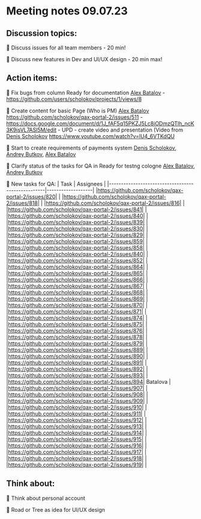 # Meeting notes 09.07.23 

## Discussion topics: 

:black_square_button: Discuss issues for all team members - 20 min!

:black_square_button: Discuss new features in Dev and UI/UX design - 20 min max!  


## Action items:

:black_square_button: Fix bugs from column Ready for documentation [Alex Batalov](https://github.com/ABatalov) - https://github.com/users/scholokov/projects/1/views/8

:black_square_button: Create content for basic Page (Who is PM)  [Alex Batalov](https://github.com/ABatalov) https://github.com/scholokov/qax-portal-2/issues/511 - https://docs.google.com/document/d/1J_fAF5q15PKZJ5Lc8iODmzQTlh_ncK3K9isVL7ASl5M/edit - UPD - create video and presentation (Video from [Denis Scholokov](https://github.com/scholokov) https://www.youtube.com/watch?v=lU4_6VTKdQU 

:black_square_button: Start to create requirements of payments system [Denis Scholokov](https://github.com/scholokov), [Andrey Butkov](https://github.com/ButKoff), [Alex Batalov](https://github.com/ABatalov) 

:black_square_button: Clarify status of the tasks for QA in Ready for testng cologne [Alex Batalov](https://github.com/ABatalov), [Andrey Butkov](https://github.com/ButKoff)  

:black_square_button: New tasks for QA: 
| Task                                  | Assignees            | 
|---------------------------------------------------|-------------------|
|https://github.com/scholokov/qax-portal-2/issues/820| |
|https://github.com/scholokov/qax-portal-2/issues/818| |
|https://github.com/scholokov/qax-portal-2/issues/816| |
|https://github.com/scholokov/qax-portal-2/issues/841| | 
|https://github.com/scholokov/qax-portal-2/issues/840| |
|https://github.com/scholokov/qax-portal-2/issues/839| |
|https://github.com/scholokov/qax-portal-2/issues/830| |
|https://github.com/scholokov/qax-portal-2/issues/829| |
|https://github.com/scholokov/qax-portal-2/issues/859| |
|https://github.com/scholokov/qax-portal-2/issues/858| |
|https://github.com/scholokov/qax-portal-2/issues/840| |
|https://github.com/scholokov/qax-portal-2/issues/852| |
|https://github.com/scholokov/qax-portal-2/issues/864| |
|https://github.com/scholokov/qax-portal-2/issues/865| |
|https://github.com/scholokov/qax-portal-2/issues/866| |
|https://github.com/scholokov/qax-portal-2/issues/867| |
|https://github.com/scholokov/qax-portal-2/issues/868| |
|https://github.com/scholokov/qax-portal-2/issues/869| |
|https://github.com/scholokov/qax-portal-2/issues/870| |
|https://github.com/scholokov/qax-portal-2/issues/871| |
|https://github.com/scholokov/qax-portal-2/issues/874| |
|https://github.com/scholokov/qax-portal-2/issues/875| |
|https://github.com/scholokov/qax-portal-2/issues/876| |
|https://github.com/scholokov/qax-portal-2/issues/878| |
|https://github.com/scholokov/qax-portal-2/issues/879| |
|https://github.com/scholokov/qax-portal-2/issues/889| |
|https://github.com/scholokov/qax-portal-2/issues/890| |
|https://github.com/scholokov/qax-portal-2/issues/891| |
|https://github.com/scholokov/qax-portal-2/issues/892| |
|https://github.com/scholokov/qax-portal-2/issues/893| |
|https://github.com/scholokov/qax-portal-2/issues/894| Batalova |
|https://github.com/scholokov/qax-portal-2/issues/907| |
|https://github.com/scholokov/qax-portal-2/issues/908| |
|https://github.com/scholokov/qax-portal-2/issues/909| |
|https://github.com/scholokov/qax-portal-2/issues/910| |
|https://github.com/scholokov/qax-portal-2/issues/911| |
|https://github.com/scholokov/qax-portal-2/issues/912| |
|https://github.com/scholokov/qax-portal-2/issues/913| |
|https://github.com/scholokov/qax-portal-2/issues/914| |
|https://github.com/scholokov/qax-portal-2/issues/915| |
|https://github.com/scholokov/qax-portal-2/issues/916| |
|https://github.com/scholokov/qax-portal-2/issues/917| |
|https://github.com/scholokov/qax-portal-2/issues/918| |
|https://github.com/scholokov/qax-portal-2/issues/919| |




## Think about:  

:black_square_button: Think about personal account 

:black_square_button: Road or Tree as idea for UI/UX design   


 
